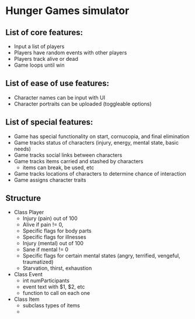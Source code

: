# Hunger Games simulator

## List of core features:

- Input a list of players
- Players have random events with other players
- Players track alive or dead
- Game loops until win

## List of ease of use features:
- Character names can be input with UI
- Character portraits can be uploaded (toggleable options)

## List of special features:

- Game has special functionality on start, cornucopia, and final elimination
- Game tracks status of characters (injury, energy, mental state, basic needs)
- Game tracks social links between characters
- Game tracks items carried and stashed by characters
  - items can break, be used, etc
- Game tracks locations of characters to determine chance of interaction
- Game assigns character traits

## Structure

- Class Player
  - Injury (pain) out of 100
  - Alive if pain != 0, 
  - Specific flags for body parts
  - Specific flags for illnesses
  - Injury (mental) out of 100
  - Sane if mental != 0
  - Specific flags for certain mental states (angry, terrified, vengeful, traumatized)
  - Starvation, thirst, exhaustion
- Class Event
  - int numParticipants
  - event text with $1, $2, etc
  - function to call on each one
- Class Item
  - subclass types of items
  - 